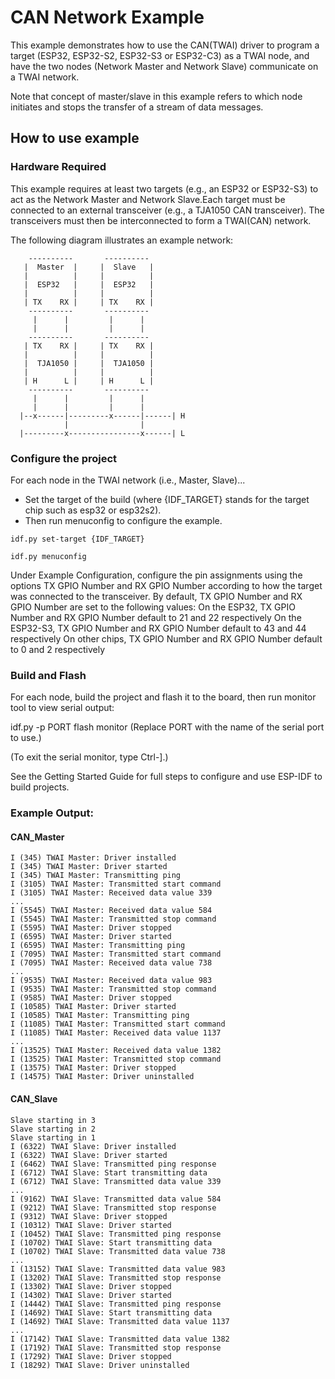 # CAN Network Example 

This example demonstrates how to use the CAN(TWAI) driver to program a target (ESP32, ESP32-S2, ESP32-S3 or ESP32-C3) as a TWAI node, and have the two nodes (Network Master and Network Slave) communicate on a TWAI network. 

Note that concept of master/slave in this example refers to which node initiates and stops the transfer of a stream of data messages.

## How to use example

### Hardware Required

This example requires at least two targets (e.g., an ESP32 or ESP32-S3) to act as the Network Master and Network Slave.Each target must be connected to an external transceiver (e.g., a TJA1050 CAN transceiver). The transceivers must then be interconnected to form a TWAI(CAN) network.

The following diagram illustrates an example network:
```
    ----------       ----------    
   |  Master  |     |  Slave   | 
   |          |     |          |
   |  ESP32   |     |  ESP32   |
   |          |     |          |
   | TX    RX |     | TX    RX | 
    ----------       ----------   
     |      |         |      |     
     |      |         |      |           
    ----------       ----------   
   | TX    RX |     | TX    RX | 
   |          |     |          | 
   |  TJA1050 |     |  TJA1050 | 
   |          |     |          |          
   | H      L |     | H      L | 
    ----------       ----------   
     |      |         |      |          
     |      |         |      |         
  |--x------|---------x------|------| H
            |                |            
  |---------x----------------x------| L

```

### Configure the project

For each node in the TWAI network (i.e., Master, Slave)...

- Set the target of the build (where {IDF_TARGET} stands for the target chip such as esp32 or esp32s2).
- Then run menuconfig to configure the example.

```idf.py set-target {IDF_TARGET} ```  

```idf.py menuconfig```

Under Example Configuration, configure the pin assignments using the options TX GPIO Number and RX GPIO Number according to how the target was connected to the transceiver. By default, TX GPIO Number and RX GPIO Number are set to the following values:
On the ESP32, TX GPIO Number and RX GPIO Number default to 21 and 22 respectively
On the ESP32-S3, TX GPIO Number and RX GPIO Number default to 43 and 44 respectively
On other chips, TX GPIO Number and RX GPIO Number default to 0 and 2 respectively

### Build and Flash

For each node, build the project and flash it to the board, then run monitor tool to view serial output:

idf.py -p PORT flash monitor
(Replace PORT with the name of the serial port to use.)

(To exit the serial monitor, type Ctrl-].)

See the Getting Started Guide for full steps to configure and use ESP-IDF to build projects.

### Example Output:

#### CAN_Master 

```
I (345) TWAI Master: Driver installed
I (345) TWAI Master: Driver started
I (345) TWAI Master: Transmitting ping
I (3105) TWAI Master: Transmitted start command
I (3105) TWAI Master: Received data value 339
...
I (5545) TWAI Master: Received data value 584
I (5545) TWAI Master: Transmitted stop command
I (5595) TWAI Master: Driver stopped
I (6595) TWAI Master: Driver started
I (6595) TWAI Master: Transmitting ping
I (7095) TWAI Master: Transmitted start command
I (7095) TWAI Master: Received data value 738
...
I (9535) TWAI Master: Received data value 983
I (9535) TWAI Master: Transmitted stop command
I (9585) TWAI Master: Driver stopped
I (10585) TWAI Master: Driver started
I (10585) TWAI Master: Transmitting ping
I (11085) TWAI Master: Transmitted start command
I (11085) TWAI Master: Received data value 1137
...
I (13525) TWAI Master: Received data value 1382
I (13525) TWAI Master: Transmitted stop command
I (13575) TWAI Master: Driver stopped
I (14575) TWAI Master: Driver uninstalled

```
#### CAN_Slave

```
Slave starting in 3
Slave starting in 2
Slave starting in 1
I (6322) TWAI Slave: Driver installed
I (6322) TWAI Slave: Driver started
I (6462) TWAI Slave: Transmitted ping response
I (6712) TWAI Slave: Start transmitting data
I (6712) TWAI Slave: Transmitted data value 339
...
I (9162) TWAI Slave: Transmitted data value 584
I (9212) TWAI Slave: Transmitted stop response
I (9312) TWAI Slave: Driver stopped
I (10312) TWAI Slave: Driver started
I (10452) TWAI Slave: Transmitted ping response
I (10702) TWAI Slave: Start transmitting data
I (10702) TWAI Slave: Transmitted data value 738
...
I (13152) TWAI Slave: Transmitted data value 983
I (13202) TWAI Slave: Transmitted stop response
I (13302) TWAI Slave: Driver stopped
I (14302) TWAI Slave: Driver started
I (14442) TWAI Slave: Transmitted ping response
I (14692) TWAI Slave: Start transmitting data
I (14692) TWAI Slave: Transmitted data value 1137
...
I (17142) TWAI Slave: Transmitted data value 1382
I (17192) TWAI Slave: Transmitted stop response
I (17292) TWAI Slave: Driver stopped
I (18292) TWAI Slave: Driver uninstalled

```